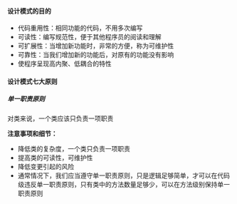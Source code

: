 #### 设计模式的目的

+ 代码重用性：相同功能的代码，不用多次编写
+ 可读性：编写规范性，便于其他程序员的阅读和理解
+ 可扩展性：当增加新功能时，非常的方便，称为可维护性
+ 可靠性：当我们增加新的功能后，对原有的功能没有影响
+ 使程序呈现高内聚、低耦合的特性



#### 设计模式七大原则

##### 单一职责原则

对类来说，一个类应该只负责一项职责

**注意事项和细节：**

+ 降低类的复杂度，一个类只负责一项职责
+ 提高类的可读性，可维护性
+ 降低变更引起的风险
+ 通常情况下，我们应当遵守单一职责原则，只是逻辑足够简单，才可以在代码级违反单一职责原则，只有类中的方法数量足够少，可以在方法级别保持单一职责原则

